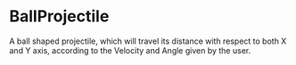 # BallProjectile
A ball shaped projectile, which will travel its distance with respect to both X and Y axis, according to the Velocity and Angle given by the user. 
